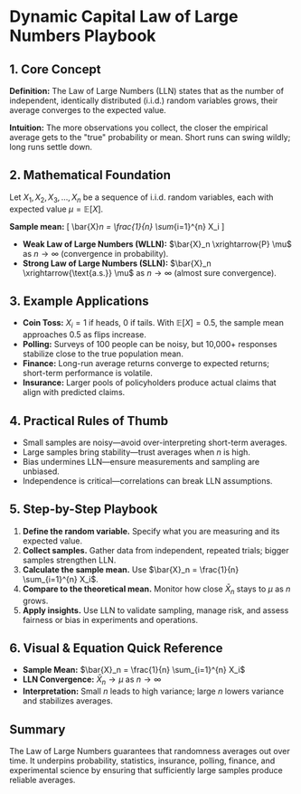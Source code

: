 # Dynamic Capital Law of Large Numbers Playbook

## 1. Core Concept

**Definition:** The Law of Large Numbers (LLN) states that as the number of independent, identically distributed (i.i.d.) random variables grows, their average converges to the expected value.

**Intuition:** The more observations you collect, the closer the empirical average gets to the "true" probability or mean. Short runs can swing wildly; long runs settle down.

## 2. Mathematical Foundation

Let $X_1, X_2, X_3, \dots, X_n$ be a sequence of i.i.d. random variables, each with expected value $\mu = \mathbb{E}[X]$.

**Sample mean:**
\[
\bar{X}_n = \frac{1}{n} \sum_{i=1}^{n} X_i
\]

- **Weak Law of Large Numbers (WLLN):** $\bar{X}_n \xrightarrow{P} \mu$ as $n \to \infty$ (convergence in probability).
- **Strong Law of Large Numbers (SLLN):** $\bar{X}_n \xrightarrow{\text{a.s.}} \mu$ as $n \to \infty$ (almost sure convergence).

## 3. Example Applications

- **Coin Toss:** $X_i = 1$ if heads, $0$ if tails. With $\mathbb{E}[X] = 0.5$, the sample mean approaches 0.5 as flips increase.
- **Polling:** Surveys of 100 people can be noisy, but 10,000+ responses stabilize close to the true population mean.
- **Finance:** Long-run average returns converge to expected returns; short-term performance is volatile.
- **Insurance:** Larger pools of policyholders produce actual claims that align with predicted claims.

## 4. Practical Rules of Thumb

- Small samples are noisy—avoid over-interpreting short-term averages.
- Large samples bring stability—trust averages when $n$ is high.
- Bias undermines LLN—ensure measurements and sampling are unbiased.
- Independence is critical—correlations can break LLN assumptions.

## 5. Step-by-Step Playbook

1. **Define the random variable.** Specify what you are measuring and its expected value.
2. **Collect samples.** Gather data from independent, repeated trials; bigger samples strengthen LLN.
3. **Calculate the sample mean.** Use $\bar{X}_n = \frac{1}{n} \sum_{i=1}^{n} X_i$.
4. **Compare to the theoretical mean.** Monitor how close $\bar{X}_n$ stays to $\mu$ as $n$ grows.
5. **Apply insights.** Use LLN to validate sampling, manage risk, and assess fairness or bias in experiments and operations.

## 6. Visual & Equation Quick Reference

- **Sample Mean:** $\bar{X}_n = \frac{1}{n} \sum_{i=1}^{n} X_i$
- **LLN Convergence:** $\bar{X}_n \to \mu$ as $n \to \infty$
- **Interpretation:** Small $n$ leads to high variance; large $n$ lowers variance and stabilizes averages.

## Summary

The Law of Large Numbers guarantees that randomness averages out over time. It underpins probability, statistics, insurance, polling, finance, and experimental science by ensuring that sufficiently large samples produce reliable averages.
